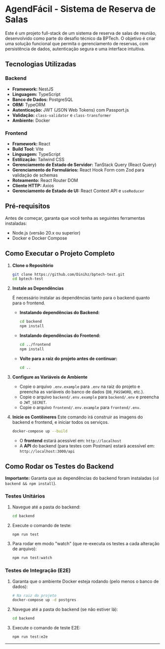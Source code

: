 # AgendFácil - Sistema de Reserva de Salas

Este é um projeto full-stack de um sistema de reserva de salas de reunião, desenvolvido como parte do desafio técnico da BPTech. O objetivo é criar uma solução funcional que permita o gerenciamento de reservas, com persistência de dados, autenticação segura e uma interface intuitiva.

## Tecnologias Utilizadas

### Backend

- **Framework:** NestJS
- **Linguagem:** TypeScript
- **Banco de Dados:** PostgreSQL
- **ORM:** TypeORM
- **Autenticação:** JWT (JSON Web Tokens) com Passport.js
- **Validação:** `class-validator` e `class-transformer`
- **Ambiente:** Docker

### Frontend

- **Framework:** React
- **Build Tool:** Vite
- **Linguagem:** TypeScript
- **Estilização:** Tailwind CSS
- **Gerenciamento de Estado de Servidor:** TanStack Query (React Query)
- **Gerenciamento de Formulários:** React Hook Form com Zod para validação de schemas
- **Roteamento:** React Router DOM
- **Cliente HTTP:** Axios
- **Gerenciamento de Estado de UI:** React Context API e `useReducer`

## Pré-requisitos

Antes de começar, garanta que você tenha as seguintes ferramentas instaladas:

- Node.js (versão 20.x ou superior)
- Docker e Docker Compose

## Como Executar o Projeto Completo

1.  **Clone o Repositório**

    ```bash
    git clone https://github.com/Dinihz/bptech-test.git
    cd bptech-test
    ```

2.  **Instale as Dependências**

    É necessário instalar as dependências tanto para o backend quanto para o frontend.

    - **Instalando dependências do Backend:**

      ```bash
      cd backend
      npm install
      ```

    - **Instalando dependências do Frontend:**
      ```bash
      cd ../frontend
      npm install
      ```
    - **Volte para a raiz do projeto antes de continuar:**
      ```bash
      cd ..
      ```

3.  **Configure as Variáveis de Ambiente**

    - Copie o arquivo `.env.example` para `.env` na raiz do projeto e preencha as variáveis do banco de dados (`DB_PASSWORD`, etc.).
    - Copie o arquivo `backend/.env.example` para `backend/.env` e preencha o `JWT_SECRET`.
    - Copie o arquivo `frontend/.env.example` para `frontend/.env`.

4.  **Inicie os Contêineres**
    Este comando irá construir as imagens do backend e frontend, e iniciar todos os serviços.
    ```bash
    docker-compose up --build
    ```
    - O **frontend** estará acessível em: `http://localhost`
    - A **API** do backend (para testes com Postman) estará acessível em: `http://localhost:3000/api`

## Como Rodar os Testes do Backend

**Importante:** Garanta que as dependências do backend foram instaladas (`cd backend && npm install`).

### Testes Unitários

1.  Navegue até a pasta do backend:
    ```bash
    cd backend
    ```
2.  Execute o comando de teste:
    ```bash
    npm run test
    ```
3.  Para rodar em modo "watch" (que re-executa os testes a cada alteração de arquivo):
    ```bash
    npm run test:watch
    ```

### Testes de Integração (E2E)

1.  Garanta que o ambiente Docker esteja rodando (pelo menos o banco de dados):
    ```bash
    # Na raiz do projeto
    docker-compose up -d postgres
    ```
2.  Navegue até a pasta do backend (se não estiver lá):
    ```bash
    cd backend
    ```
3.  Execute o comando de teste E2E:
    ```bash
    npm run test:e2e
    ```

---
